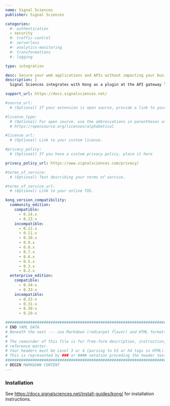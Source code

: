 ```yaml
---
name: Signal Sciences
publisher: Signal Sciences

categories:
  #- authentication
  - security
  #- traffic-control
  #- serverless
  #- analytics-monitoring
  #- transformations
  #- logging

type: integration

desc: Secure your web applications and APIs without impacting your business
description: |
  Signal Sciences integrates with Kong as a plugin at the API gateway layer to block malicious requests to your APIs including SQLi, XSS, and more. Kong’s fast, autoscaling API gateway provides a powerful and secure enterprise-class platform to front web traffic, where Signal Sciences focuses on Layer 7 application security for that traffic. Without writing or tuning regex signatures, Signal Sciences provides immediate protection over API abuse and misuse in addition to basic OWASP attacks.

support_url: https://docs.signalsciences.net/

#source_url:
  # (Optional) If your extension is open source, provide a link to your code.

#license_type:
  # (Optional) For open source, use the abbreviations in parentheses at:
  # https://opensource.org/licenses/alphabetical

#license_url:
  # (Optional) Link to your custom license.

#privacy_policy:
  # (Optional) If you have a custom privacy policy, place it here

privacy_policy_url: https://www.signalsciences.com/privacy/

#terms_of_service:
  # (Optional) Text describing your terms of service.

#terms_of_service_url:
  # (Optional) Link to your online TOS.

kong_version_compatibility:
  community_edition:
    compatible:
      - 0.14.x
      - 0.13.x
    incompatible:
      - 0.12.x
      - 0.11.x
      - 0.10.x
      - 0.9.x
      - 0.8.x
      - 0.7.x
      - 0.6.x
      - 0.5.x
      - 0.3.x
      - 0.2.x
  enterprise_edition:
    compatible:
      - 0.34-x
      - 0.33-x
    incompatible:
      - 0.32-x
      - 0.31-x
      - 0.30-x
      - 0.29-x

###############################################################################
# END YAML DATA
# Beneath the next --- use Markdown (redcarpet flavor) and HTML formatting only.
#
# The remainder of this file is for free-form description, instruction, and
# reference matter.
# Your headers must be Level 3 or 4 (parsing to h3 or h4 tags in HTML).
# This is represented by ### or #### notation preceding the header text.
###############################################################################
# BEGIN MARKDOWN CONTENT
---
```


### Installation

See https://docs.signalsciences.net/install-guides/kong/ for installation instructions.
